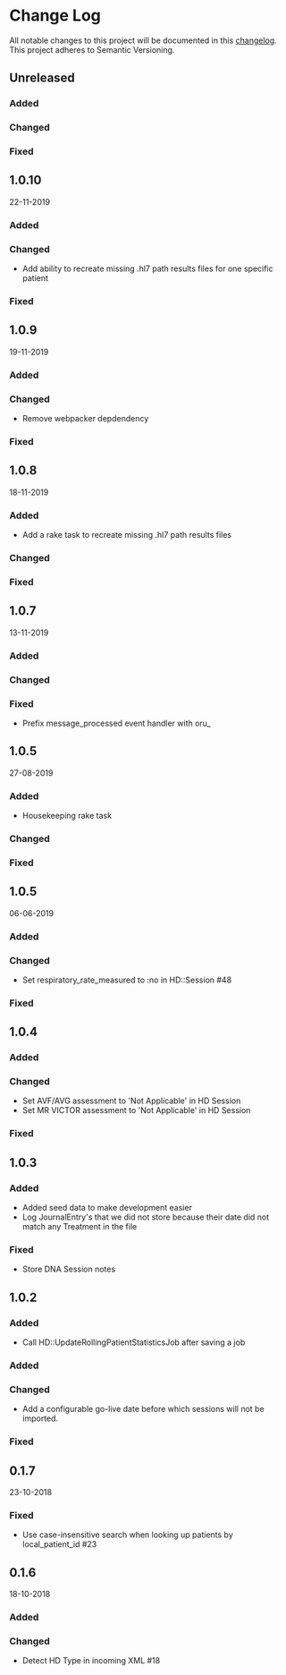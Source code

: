 # Change Log

All notable changes to this project will be documented in
this [changelog](http://keepachangelog.com/en/0.3.0/).
This project adheres to Semantic Versioning.

## Unreleased
### Added
### Changed
### Fixed

## 1.0.10
22-11-2019
### Added
### Changed
- Add ability to recreate missing .hl7 path results files for one specific patient
### Fixed

## 1.0.9
19-11-2019
### Added
### Changed
- Remove webpacker depdendency
### Fixed

## 1.0.8
18-11-2019
### Added
- Add a rake task to recreate missing .hl7 path results files
### Changed
### Fixed

## 1.0.7
13-11-2019
### Added
### Changed
### Fixed
- Prefix message_processed event handler with oru_

## 1.0.5
27-08-2019
### Added
- Housekeeping rake task
### Changed
### Fixed

## 1.0.5
06-06-2019
### Added
### Changed
- Set respiratory_rate_measured to :no in HD::Session #48
### Fixed

## 1.0.4
### Added
### Changed
- Set AVF/AVG assessment to 'Not Applicable' in HD Session
- Set MR VICTOR assessment to 'Not Applicable' in HD Session
### Fixed

## 1.0.3
### Added
- Added seed data to make development easier
- Log JournalEntry's that we did not store because their date did not match any Treatment in the file

### Fixed
- Store DNA Session notes

## 1.0.2
### Added
- Call HD::UpdateRollingPatientStatisticsJob after saving a job

### Added
### Changed
- Add a configurable go-live date before which sessions will not be imported.
### Fixed

## 0.1.7
23-10-2018

### Fixed
- Use case-insensitive search when looking up patients by local_patient_id #23

## 0.1.6
18-10-2018

### Added
### Changed
- Detect HD Type in incoming XML #18
